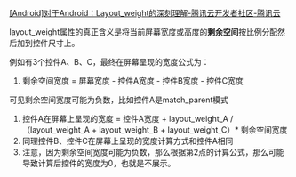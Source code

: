 [[Android]对于Android：Layout_weight的深刻理解-腾讯云开发者社区-腾讯云](https://cloud.tencent.com/developer/article/1596187)

layout_weight属性的真正含义是将当前屏幕宽度或高度的**剩余空间**按比例分配然后加到控件尺寸上。

例如有3个控件A、B、C，最终在屏幕呈现的宽度公式为：

1. 剩余空间宽度 = 屏幕宽度 - 控件A宽度 - 控件B宽度 - 控件C宽度

可见剩余空间宽度可能为负数，比如控件A是match_parent模式

1. 控件A在屏幕上呈现的宽度 = 控件A宽度 + layout_weight_A / （layout_weight_A + layout_weight_B + layout_weight_C）* 剩余空间宽度
2. 同理控件B、控件C在屏幕上呈现的宽度计算方式和控件A相同
3. 注意，因为剩余空间宽度可能为负数，那么根据第2点的计算公式，那么可能导致计算后控件的宽度为0，也就是不展示。


